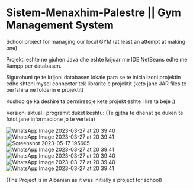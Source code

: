 # Sistem-Menaxhim-Palestre || Gym Management System 
 School project for managing our local GYM (at least an attempt at making one)
 
 Projekti eshte ne gjuhen Java dhe eshte krijuar me IDE NetBeans edhe me Xampp per databasen.
 
 Sigurohuni qe te krijoni databasen lokale para se te inicializoni projektin edhe shtoni mysql connector tek librarite e projektit (keto jane JAR files te perfshira ne folderin e projektit)
 
 Kushdo qe ka deshire ta permiresoje kete projekt eshte i lire ta beje :)

 Versioni aktual i programit duket keshtu: 
 (Te gjitha te dhenat qe duken te fotot jane informacione jo te verteta)

![WhatsApp Image 2023-03-27 at 20 39 40](https://user-images.githubusercontent.com/78642663/228966619-ed6724bd-6e3f-4bdf-9d53-784ea52dc7f9.jpg)
![WhatsApp Image 2023-03-27 at 20 39 41](https://user-images.githubusercontent.com/78642663/228966766-92536571-3901-4808-a9a9-e78450dcdbab.jpg)
![Screenshot 2023-05-17 195605](https://github.com/cetijunior/Sistem-Menaxhim-Palestre/assets/78642663/d82ef60e-388b-45c7-90e2-30f401192135)
![WhatsApp Image 2023-03-27 at 20 39 41](https://user-images.githubusercontent.com/78642663/228966837-28d67bd8-1c47-4269-b65e-99eb9c7e119a.jpg)
![WhatsApp Image 2023-03-27 at 20 39 40](https://user-images.githubusercontent.com/78642663/228966671-729c94b5-b915-43e4-b1cb-d7cc5a34bcd6.jpg)
![WhatsApp Image 2023-03-27 at 20 39 40](https://user-images.githubusercontent.com/78642663/228966919-fdc58696-3a07-48c9-b3b5-efad29311c23.jpg)
![WhatsApp Image 2023-03-27 at 20 39 41](https://user-images.githubusercontent.com/78642663/228966965-1ed27766-5859-45f9-ac67-418f9f871613.jpg)


(The Project is in Albanian as it was initially a project for school) 
